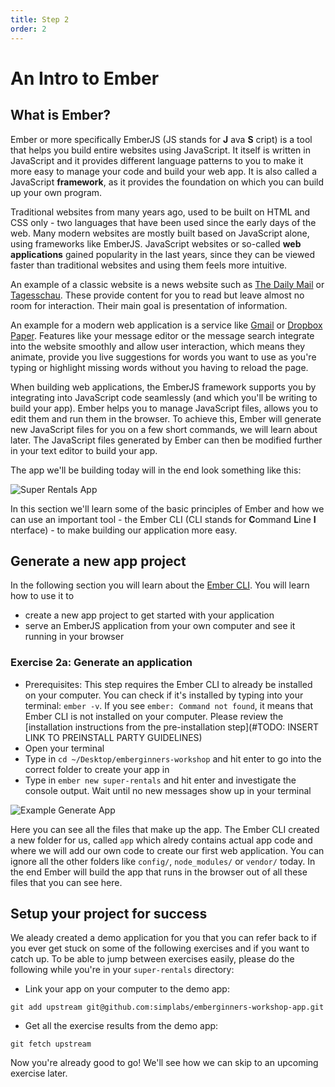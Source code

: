 ```yaml
---
title: Step 2
order: 2
---
```


# An Intro to Ember

## What is Ember?

Ember or more specifically EmberJS (JS stands for **J** ava **S** cript) is a tool that helps you build entire websites using JavaScript. It itself is written in JavaScript and it provides different language patterns to you to make it more easy to manage your code and build your web app. It is also called a JavaScript **framework**, as it provides the foundation on which you can build up your own program.


Traditional websites from many years ago, used to be built on HTML and CSS only - two languages that have been used since the early days of the web. Many modern websites are mostly built based on JavaScript alone, using frameworks like EmberJS. JavaScript websites or so-called **web applications** gained popularity in the last years, since they can be viewed faster than traditional websites and using them feels more intuitive.

An example of a classic website is a news website such as [The Daily Mail](https://www.dailymail.co.uk) or [Tagesschau](https://www.tagesschau.de). These provide content for you to read but leave almost no room for interaction. Their main goal is presentation of information.

An example for a modern web application is a service like [Gmail](https://gmail.com) or [Dropbox Paper](https://paper.dropbox.com).
Features like your message editor or the message search integrate into the website smoothly and allow user interaction, which means they animate, provide you live suggestions for words you want to use as you're typing or highlight missing words without you having to reload the page.

When building web applications, the EmberJS framework supports you by integrating into JavaScript code seamlessly (and which you'll be writing to build your app).
Ember helps you to manage JavaScript files, allows you to edit them and run them in the browser. To achieve this, Ember will generate new JavaScript files for you on a few short commands, we will learn about later. The JavaScript files generated by Ember can then be modified further in your text editor to build your app.

The app we'll be building today will in the end look something like this:

![Super Rentals App](/images/super_rentals_demo.png)

In this section we'll learn some of the basic principles of Ember and how we can use an important tool - the Ember CLI (CLI stands for **C**ommand **L**ine **I** nterface) - to make building our application more easy.

## Generate a new app project

In the following section you will learn about the [Ember CLI](https://cli.emberjs.com/release/). You will learn how to use it to

- create a new app project to get started with your application
- serve an EmberJS application from your own computer and see it running in your browser

### Exercise 2a: Generate an application

- Prerequisites: This step requires the Ember CLI to already be installed on your computer. You can check if it's installed by typing into your terminal: `ember -v`. If you see `ember: Command not found`, it means that Ember CLI is not installed on your computer. Please review the [installation instructions from the pre-installation step](#TODO: INSERT LINK TO PREINSTALL PARTY GUIDELINES)
- Open your terminal
- Type in `cd ~/Desktop/emberginners-workshop` and hit enter to go into the correct folder to create your app in
- Type in `ember new super-rentals` and hit enter and investigate the console output. Wait until no new messages show up in your terminal

![Example Generate App](/images/ember_demo-2a.gif)

Here you can see all the files that make up the app. The Ember CLI created a new folder for us, called  `app` which alredy contains actual app code and where we will add our own code to create our first web application. You can ignore all the other folders like `config/`, `node_modules/` or `vendor/` today. In the end Ember will build the app that runs in the browser out of all these files that you can see here.

## Setup your project for success

We aleady created a demo application for you that you can refer back to if you ever get stuck on some of the following exercises and if you want to catch up. To be able to jump between exercises easily, please do the following while you're in your `super-rentals` directory:

- Link your app on your computer to the demo app:

```
git add upstream git@github.com:simplabs/emberginners-workshop-app.git
```

- Get all the exercise results from the demo app:

```
git fetch upstream
```

Now you're already good to go! We'll see how we can skip to an upcoming exercise later.
